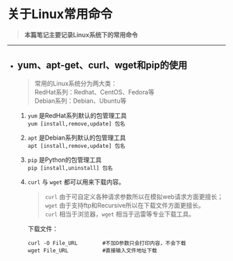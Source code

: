 # 关于Linux常用命令  
> **本篇笔记主要记录Linux系统下的常用命令**  
***  
* ## yum、apt-get、curl、wget和pip的使用
    
    > 常用的Linux系统分为两大类：  
    RedHat系列：Redhat、CentOS、Fedora等  
    Debian系列：Debian、Ubuntu等  

    1. `yum` 是RedHat系列默认的包管理工具  
        `yum [install,remove,update] 包名 `
    2. `apt` 是Debian系列默认的包管理工具  
        `apt [install,remove,update] 包名 `
    3. `pip` 是Python的包管理工具  
        `pip [install,uninstall] 包名 `
    4. `curl` 与 `wget` 都可以用来下载内容。  

        > `curl` 由于可自定义各种请求参数所以在模拟web请求方面更擅长；  
        `wget` 由于支持ftp和Recursive所以在下载文件方面更擅长。  
        `curl` 相当于浏览器，`wget` 相当于迅雷等专业下载工具。 

        下载文件：  
        ```
        curl -O File_URL        #不加O参数只会打印内容，不会下载  
        wget File_URL           #直接输入文件地址下载
        ```  
        